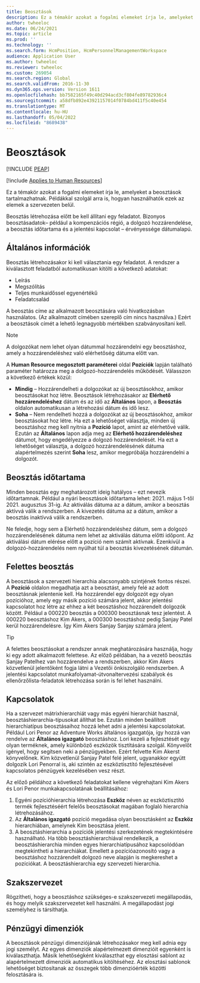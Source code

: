 ```yaml
---
title: Beosztások
description: Ez a témakör azokat a fogalmi elemeket írja le, amelyeket a beosztások tartalmazhatnak. Példákkal szolgál arra is, hogyan használhatók ezek az elemek a szervezeten belül.
author: twheeloc
ms.date: 06/24/2021
ms.topic: article
ms.prod: ''
ms.technology: ''
ms.search.form: HcmPosition, HcmPersonnelManagementWorkspace
audience: Application User
ms.author: twheeloc
ms.reviewer: twheeloc
ms.custom: 269054
ms.search.region: Global
ms.search.validFrom: 2016-11-30
ms.dyn365.ops.version: Version 1611
ms.openlocfilehash: bb7582165f49c40d294acd3cf804fe89782936c4
ms.sourcegitcommit: a58dfb892e43921157014f0784bd411f5c40e454
ms.translationtype: MT
ms.contentlocale: hu-HU
ms.lasthandoff: 05/04/2022
ms.locfileid: "8689438"
---
```

# <a name="positions"></a>Beosztások


[!INCLUDE [PEAP](../includes/peap-1.md)]

[!include [Applies to Human Resources](../includes/applies-to-hr.md)]

Ez a témakör azokat a fogalmi elemeket írja le, amelyeket a beosztások tartalmazhatnak. Példákkal szolgál arra is, hogyan használhatók ezek az elemek a szervezeten belül.

Beosztás létrehozása előtt be kell állítani egy feladatot. Bizonyos beosztásadatok– például a kompenzációs régió, a dolgozó hozzárendelése, a beosztás időtartama és a jelentési kapcsolat – érvényessége dátumalapú.

## <a name="general-information"></a>Általános információk

Beosztás létrehozásakor ki kell választania egy feladatot. A rendszer a kiválasztott feladatból automatikusan kitölti a következő adatokat:

- Leírás
- Megszólítás
- Teljes munkaidőssel egyenértékű
- Feladatcsalád

A beosztás címe az alkalmazott beosztására való hivatkozásban használatos. (Az alkalmazott címében szereplő cím nincs használva.) Ezért a beosztások címét a lehető legnagyobb mértékben szabványosítani kell.

> [!NOTE]
> A dolgozókat nem lehet olyan dátummal hozzárendelni egy beosztáshoz, amely a hozzárendeléshez való elérhetőség dátuma előtt van.
>
> A **Human Resource megosztott paraméterei** oldal **Pozíciók** lapján található paraméter határozza meg a dolgozó-hozzárendelés működését. Válasszon a következő értékek közül:
>
> - **Mindig** – Hozzárendelheti a dolgozókat az új beosztásokhoz, amikor beosztásokat hoz létre. Beosztások létrehozásakor az **Elérhető hozzárendeléshez** dátum és az idő az **Általános** lapon, a **Beosztás** oldalon automatikusan a létrehozási dátum és idő lesz.
> - **Soha** – Nem rendelheti hozzá a dolgozókat az új beosztásokhoz, amikor beosztásokat hoz létre. Ha ezt a lehetőséget választja, minden új beosztáshoz meg kell nyitnia a **Pozíció** lapot, amint az elérhetővé válik. Ezután az **Általános** lapon adja meg az **Elérhető hozzárendeléshez** dátumot, hogy engedélyezze a dolgozó hozzárendelését. Ha ezt a lehetőséget választja, a dolgozó hozzárendelésének dátuma alapértelmezés szerint **Soha** lesz, amikor megpróbálja hozzárendelni a dolgozót.

## <a name="position-duration"></a>Beosztás időtartama

Minden beosztás egy meghatározott ideig hatályos – ezt nevezik időtartamnak. Például a nyári beosztások időtartama lehet: 2021. május 1-től 2021. augusztus 31-ig. Az aktiválás dátuma az a dátum, amikor a beosztás aktívvá válik a rendszerben. A kivezetés dátuma az a dátum, amikor a beosztás inaktívvá válik a rendszerben.

Ne feledje, hogy sem a Elérhető hozzárendeléshez dátum, sem a dolgozó hozzárendelésének dátuma nem lehet az aktiválás dátuma előtti időpont. Az aktiválási dátum elérése előtt a pozíció nem számít aktívnak. Ezenkívül a dolgozó-hozzárendelés nem nyúlhat túl a beosztás kivezetésének dátumán.

## <a name="reports-to-position"></a>Felettes beosztás

A beosztások a szervezeti hierarchia alacsonyabb szintjének fontos részei. A **Pozíció** oldalon megadhatja azt a beosztást, amely felé az adott beosztásnak jelentenie kell. Ha hozzárendel egy dolgozót egy olyan pozícióhoz, amely egy másik pozíció számára jelent, akkor jelentési kapcsolatot hoz létre az ehhez a két beosztáshoz hozzárendelt dolgozók között. Például a 000220 beosztás a 000300 beosztásnak tesz jelentést. A 000220 beosztáshoz Kim Akers, a 000300 beosztáshoz pedig Sanjay Patel kerül hozzárendelésre. Így Kim Akers Sanjay Sanjay számára jelent.

> [!TIP]
> A felettes beosztásokat a rendszer annak meghatározására használja, hogy ki egy adott alkalmazott felettese. Az előző példában, ha a vezető beosztás Sanjay Patelhez van hozzárendelve a rendszerben, akkor Kim Akers közvetlenül jelentőként fogja látni a Vezetői önkiszolgáló rendszerben. A jelentési kapcsolatot munkafolyamat-útvonaltervezési szabályok és ellenőrzőlista-feladatok létrehozása során is fel lehet használni.

## <a name="relationships"></a>Kapcsolatok

Ha a szervezet mátrixhierarchiát vagy más egyéni hierarchiát használ, beosztáshierarchia-típusokat állíthat be. Ezután minden beállított hierarchiatípus beosztásaihoz hozzá lehet adni a jelentési kapcsolatokat. Például Lori Penor az Adventure Works általános igazgatója, így hozzá van rendelve az **Általános igazgató** beosztáshoz. Lori kezeli a fejlesztését egy olyan terméknek, amely különböző eszközök tisztítására szolgál. Könyvelőt igényel, hogy segítsen neki a pénzügyekben. Ezért felvette Kim Akerst könyvelőnek. Kim közvetlenül Sanjay Patel felé jelent, ugyanakkor együtt dolgozik Lori Penorral is, aki szintén az eszköztisztító fejlesztésével kapcsolatos pénzügyek kezelésében vesz részt.

Az előző példához a következő feladatokat kellene végrehajtani Kim Akers és Lori Penor munkakapcsolatának beállításához:

1. Egyéni pozícióhierarchia létrehozása **Eszköz** néven az eszköztisztító termék fejlesztéséért felelős beosztásokat magában foglaló hierarchia létrehozásához.
2. Az **Általános igazgató** pozíció megadása olyan beosztásként az **Eszköz** hierarchiában, amelynek Kim beosztása jelent.
3. A beosztáshierarchia a pozíciók jelentési szerkezetének megtekintésére használható. Ha több beosztáshierarchiával rendelkezik, a beosztáshierarchia minden egyes hierarchiatípusához kapcsolódóan megtekintheti a hierarchiákat. Emellett a pozícióazonosító vagy a beosztáshoz hozzárendelt dolgozó neve alapján is megkereshet a pozíciókat. A beosztáshierarchia egy szervezeti hierarchia.

## <a name="labor-union"></a>Szakszervezet

Rögzítheti, hogy a beosztáshoz szükséges-e szakszervezeti megállapodás, és hogy melyik szakszervezetet kell használni. A megállapodást jogi személyhez is társíthatja.

## <a name="financial-dimensions"></a>Pénzügyi dimenziók

A beosztások pénzügyi dimenziójának létrehozásakor meg kell adnia egy jogi személyt. Az egyes dimenziók alapértelmezett dimenzióit egyenként is kiválaszthatja. Másik lehetőségként kiválaszthat egy elosztási sablont az alapértelmezett dimenziók automatikus kitöltéséhez. Az elosztási sablonok lehetőséget biztosítanak az összegek több dimenzióérték közötti felosztására is.
